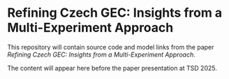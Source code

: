 # Refining Czech GEC: Insights from a Multi-Experiment Approach

This repository will contain source code and model links from the paper
_Refining Czech GEC: Insights from a Multi-Experiment Approach_.

The content will appear here before the paper presentation at TSD 2025.

